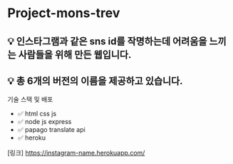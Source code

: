 # Project-mons-trev
## :bulb: 인스타그램과 같은 sns id를 작명하는데 어려움을 느끼는 사람들을 위해 만든 웹입니다.

## :bulb: 총 6개의 버전의 이름을 제공하고 있습니다.

기술 스택 및 배포  
* :white_check_mark: html css js
* :white_check_mark: node js express
* :white_check_mark: papago translate api
* :white_check_mark: heroku

[링크] https://instagram-name.herokuapp.com/
